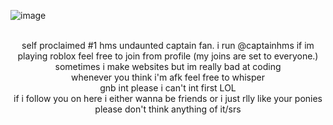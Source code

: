 ![image](https://github.com/user-attachments/assets/92f6fc76-90cd-4bf0-94dd-c83345ed5bcd)
<p align="center">  
<br>
  self proclaimed #1 hms undaunted captain fan. i run @captainhms 
if im playing roblox feel free to join from profile (my joins are set to everyone.)
<br>
sometimes i make websites but im really bad at coding
<br>
whenever you think i'm afk feel free to whisper
<br>
gnb int please i can't int first LOL
<br>
if i follow you on here i either wanna be friends or i just rlly like your ponies please don't think anything of it/srs
